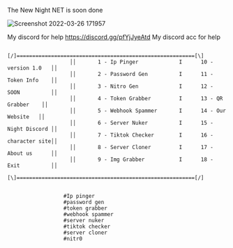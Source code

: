The New Night NET is soon done


![Screenshot 2022-03-26 171957](https://user-images.githubusercontent.com/101502191/160248287-a9851f35-512b-47ab-9ca8-9ce30d30576e.png)


My discord for help https://discord.gg/pfYjJyeAtd
My discord acc for help

                        [/]=========================================================[\]
                        ││       1 - Ip Pinger             I      10 - version 1.0   ││
                        ││       2 - Password Gen          I      11 - Token Info    ││
                        ││       3 - Nitro Gen             I      12 - SOON          ││
                        ││       4 - Token Grabber         I      13 - QR Grabber    ││
                        ││       5 - Webhook Spammer       I      14 - Our Website   ││
                        ││       6 - Server Nuker          I      15 - Night Discord ││
                        ││       7 - Tiktok Checker        I      16 - character site││
                        ││       8 - Server Cloner         I      17 - About us      ││
                        ││       9 - Img Grabber           I      18 - Exit          ││
                        [\]=========================================================[/]
                        
                        
                      #Ip pinger
                      #password gen
                      #token grabber
                      #webhook spammer
                      #server nuker
                      #tiktok checker
                      #server cloner
                      #nitr0
                      
                   
                    
